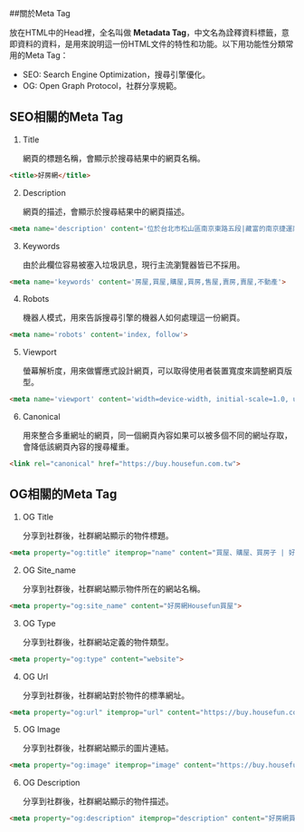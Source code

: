 ##關於Meta Tag  

放在HTML中的Head裡，全名叫做 **Metadata Tag**，中文名為詮釋資料標籤，意即資料的資料，是用來說明這一份HTML文件的特性和功能。以下用功能性分類常用的Meta Tag：

- SEO: Search Engine Optimization，搜尋引擎優化。
- OG: Open Graph Protocol，社群分享規範。

## SEO相關的Meta Tag

1. Title

   網頁的標題名稱，會顯示於搜尋結果中的網頁名稱。

```  html
<title>好房網</title>
```

2. Description

   網頁的描述，會顯示於搜尋結果中的網頁描述。

``` html 
<meta name='description' content='位於台北市松山區南京東路五段|藏富的南京捷運南方藏富'>
```

3. Keywords 

   由於此欄位容易被塞入垃圾訊息，現行主流瀏覽器皆已不採用。

``` html
<meta name='keywords' content='房屋,買屋,購屋,買房,售屋,賣房,賣屋,不動產'>
```

4. Robots

   機器人模式，用來告訴搜尋引擎的機器人如何處理這一份網頁。

``` html
<meta name='robots' content='index, follow'>
```

5. Viewport

   螢幕解析度，用來做響應式設計網頁，可以取得使用者裝置寬度來調整網頁版型。

``` html
<meta name='viewport' content='width=device-width, initial-scale=1.0, user-scalable=no'>
```

6. Canonical 

   用來整合多重網址的網頁，同一個網頁內容如果可以被多個不同的網址存取，會降低該網頁內容的搜尋權重。

``` html
<link rel="canonical" href="https://buy.housefun.com.tw">
```

## OG相關的Meta Tag

1. OG Title

   分享到社群後，社群網站顯示的物件標題。

``` html
<meta property="og:title" itemprop="name" content="買屋、購屋、買房子 | 好房網買屋">
```

2. OG Site_name

   分享到社群後，社群網站顯示物件所在的網站名稱。

``` html
<meta property="og:site_name" content="好房網Housefun買屋">
```

3. OG Type

   分享到社群後，社群網站定義的物件類型。

``` html 
<meta property="og:type" content="website">
```

4. OG Url

   分享到社群後，社群網站對於物件的標準網址。

``` html 
<meta property="og:url" itemprop="url" content="https://buy.housefun.com.tw/region/台北市_c">
```

5. OG Image

   分享到社群後，社群網站顯示的圖片連結。

``` html
<meta property="og:image" itemprop="image" content="https://buy.housefun.com.tw/images/fb-default.gif">
```

6. OG Description

   分享到社群後，社群網站顯示的物件描述。

``` html
<meta property="og:description" itemprop="description" content="好房網買屋提供您的資訊。最快速的找房搜尋，最多優質房屋仲介、影音看屋就上好房網Housefun!">
```


